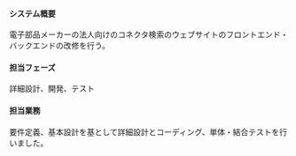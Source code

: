 #### システム概要
電子部品メーカーの法人向けのコネクタ検索のウェブサイトのフロントエンド・バックエンドの改修を行う。

#### 担当フェーズ
詳細設計、開発、テスト

#### 担当業務
要件定義、基本設計を基として詳細設計とコーディング、単体・結合テストを行いました。
